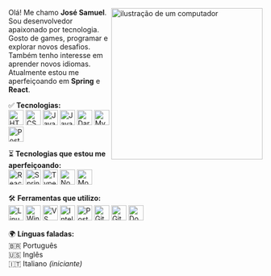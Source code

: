 <img src="https://blogger.googleusercontent.com/img/b/R29vZ2xl/AVvXsEhFsvp6aBuVFWp0pxflissL_eiMAryb8Ypxh4qFz_qgBPn-aHG7CzRTZCKKOpA1oCQJXBU3gh0ED5p5tAKfEkiUmfzLdqAzHuYgxgJ0XQ0YbGMeHMpu6uVzRDC-SiFDLqLlZEa1Q0ukQVw/s1600/VirgenMaria.gif" 
alt="ilustração de um computador" 
min-width="300px" 
max-width="300px" 
width="300px" 
align="right">

<p align="left"> 
  Olá! Me chamo <strong>José Samuel</strong>.<br>
  Sou desenvolvedor apaixonado por tecnologia.<br>
  Gosto de games, programar e explorar novos desafios.<br>
  Também tenho interesse em aprender novos idiomas.<br>
  Atualmente estou me aperfeiçoando em <strong>Spring</strong> e <strong>React</strong>.<br>
</p>

<p align="left">
  ✅ <strong>Tecnologias:</strong> <br>
  <img src="https://cdn.jsdelivr.net/gh/devicons/devicon/icons/html5/html5-original.svg" width="30" height="30" alt="HTML5"/>
  <img src="https://cdn.jsdelivr.net/gh/devicons/devicon/icons/css3/css3-original.svg" width="30" height="30" alt="CSS3"/>  
  <img src="https://cdn.jsdelivr.net/gh/devicons/devicon/icons/javascript/javascript-original.svg" width="30" height="30" alt="JavaScript"/> 
  <img src="https://cdn.jsdelivr.net/gh/devicons/devicon/icons/java/java-original.svg" width="30" height="30" alt="Java"/>
  <img src="https://cdn.jsdelivr.net/gh/devicons/devicon/icons/dart/dart-original.svg" width="30" height="30" alt="Dart"/>
  <img src="https://cdn.jsdelivr.net/gh/devicons/devicon/icons/mysql/mysql-original.svg" width="30" height="30" alt="MySQL"/>
  <img src="https://cdn.jsdelivr.net/gh/devicons/devicon/icons/postgresql/postgresql-original.svg" width="30" height="30" alt="PostgreSQL"/>
</p>

<p align="left">
  ⏳ <strong>Tecnologias que estou me aperfeiçoando:</strong> <br>
  <img src="https://cdn.jsdelivr.net/gh/devicons/devicon/icons/react/react-original.svg" width="30" height="30" alt="React"/>
  <img src="https://cdn.jsdelivr.net/gh/devicons/devicon/icons/spring/spring-original.svg" width="30" height="30" alt="Spring Boot"/>
  <img src="https://cdn.jsdelivr.net/gh/devicons/devicon/icons/typescript/typescript-original.svg" width="30" height="30" alt="TypeScript"/>
  <img src="https://cdn.jsdelivr.net/gh/devicons/devicon/icons/nodejs/nodejs-original.svg" width="30" height="30" alt="Node.js"/>
  <img src="https://cdn.jsdelivr.net/gh/devicons/devicon/icons/mongodb/mongodb-original.svg" width="30" height="30" alt="MongoDB"/>
</p>

<p align="left">
  🛠️ <strong>Ferramentas que utilizo:</strong> <br>
  <img src="https://cdn.jsdelivr.net/gh/devicons/devicon/icons/linux/linux-original.svg" width="30" height="30" alt="Linux"/>
  <img src="https://cdn.jsdelivr.net/gh/devicons/devicon/icons/windows8/windows8-original.svg" width="30" height="30" alt="Windows"/>
  <img src="https://cdn.jsdelivr.net/gh/devicons/devicon/icons/vscode/vscode-original.svg" width="30" height="30" alt="VS Code"/>
  <img src="https://cdn.jsdelivr.net/gh/devicons/devicon/icons/intellij/intellij-original.svg" width="30" height="30" alt="IntelliJ IDEA"/>
  <img src="https://cdn.jsdelivr.net/gh/devicons/devicon/icons/postman/postman-original.svg" width="30" height="30" alt="Postman"/>
  <img src="https://cdn.jsdelivr.net/gh/devicons/devicon/icons/git/git-original.svg" width="30" height="30" alt="Git"/>
  <img src="https://cdn.jsdelivr.net/gh/devicons/devicon/icons/github/github-original.svg" width="30" height="30" alt="GitHub"/>
  <img src="https://cdn.jsdelivr.net/gh/devicons/devicon/icons/docker/docker-original.svg" width="30" height="30" alt="Docker"/>
</p>

<p align="left">
  🌍 <strong>Línguas faladas:</strong> <br>
  🇧🇷 Português <br>
  🇺🇸 Inglês <br>
  🇮🇹 Italiano <em>(iniciante)</em>
</p>

